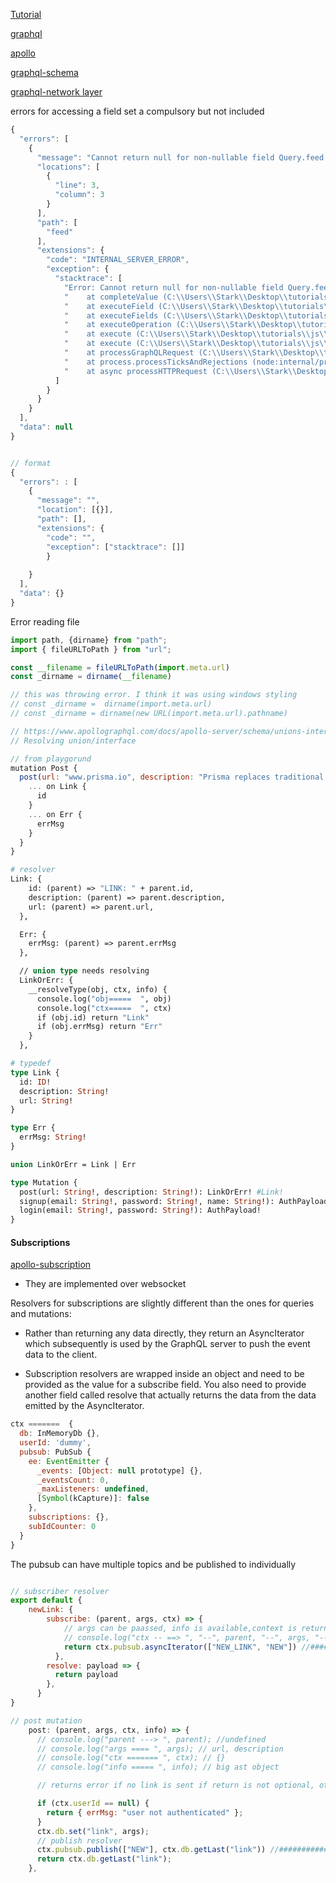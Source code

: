 [Tutorial](https://www.howtographql.com)

[graphql](https://graphql.org/learn/)

[apollo](https://www.apollographql.com/docs/apollo-server/schema/unions-interfaces)


[graphql-schema](https://www.prisma.io/blog/graphql-server-basics-the-schema-ac5e2950214e)

[graphql-network layer](https://www.prisma.io/blog/graphql-server-basics-the-network-layer-51d97d21861)


errors for accessing a field set a compulsory but not included
```js
{
  "errors": [
    {
      "message": "Cannot return null for non-nullable field Query.feed.",
      "locations": [
        {
          "line": 3,
          "column": 3
        }
      ],
      "path": [
        "feed"
      ],
      "extensions": {
        "code": "INTERNAL_SERVER_ERROR",
        "exception": {
          "stacktrace": [
            "Error: Cannot return null for non-nullable field Query.feed.",
            "    at completeValue (C:\\Users\\Stark\\Desktop\\tutorials\\js\\graphql\\v1\\node_modules\\graphql\\execution\\execute.js:605:13)",
            "    at executeField (C:\\Users\\Stark\\Desktop\\tutorials\\js\\graphql\\v1\\node_modules\\graphql\\execution\\execute.js:500:19)",
            "    at executeFields (C:\\Users\\Stark\\Desktop\\tutorials\\js\\graphql\\v1\\node_modules\\graphql\\execution\\execute.js:414:22)",
            "    at executeOperation (C:\\Users\\Stark\\Desktop\\tutorials\\js\\graphql\\v1\\node_modules\\graphql\\execution\\execute.js:344:14)",
            "    at execute (C:\\Users\\Stark\\Desktop\\tutorials\\js\\graphql\\v1\\node_modules\\graphql\\execution\\execute.js:136:20)",
            "    at execute (C:\\Users\\Stark\\Desktop\\tutorials\\js\\graphql\\v1\\node_modules\\apollo-server-core\\dist\\requestPipeline.js:207:48)",
            "    at processGraphQLRequest (C:\\Users\\Stark\\Desktop\\tutorials\\js\\graphql\\v1\\node_modules\\apollo-server-core\\dist\\requestPipeline.js:150:34)",
            "    at process.processTicksAndRejections (node:internal/process/task_queues:95:5)",
            "    at async processHTTPRequest (C:\\Users\\Stark\\Desktop\\tutorials\\js\\graphql\\v1\\node_modules\\apollo-server-core\\dist\\runHttpQuery.js:222:30)"
          ]
        }
      }
    }
  ],
  "data": null
}


// format
{
  "errors": : [
    {
      "message": "", 
      "location": [{}], 
      "path": [], 
      "extensions": { 
        "code": "",
        "exception": ["stacktrace": []]
        }
      
    }
  ],
  "data": {}
}
```

Error reading file

```js
import path, {dirname} from "path";
import { fileURLToPath } from "url";

const __filename = fileURLToPath(import.meta.url)
const _dirname = dirname(__filename)

// this was throwing error. I think it was using windows styling
// const _dirname =  dirname(import.meta.url)
// const _dirname = dirname(new URL(import.meta.url).pathname)

```


```js
// https://www.apollographql.com/docs/apollo-server/schema/unions-interfaces
// Resolving union/interface

// from playgorund
mutation Post {
  post(url: "www.prisma.io", description: "Prisma replaces traditional ORMs") {
    ... on Link {
      id
    }
    ... on Err {
      errMsg
    }
  }
}

```
```graphql
# resolver
Link: {
    id: (parent) => "LINK: " + parent.id,
    description: (parent) => parent.description,
    url: (parent) => parent.url,
  },

  Err: {
    errMsg: (parent) => parent.errMsg
  },

  // union type needs resolving
  LinkOrErr: {
    __resolveType(obj, ctx, info) {
      console.log("obj=====  ", obj)
      console.log("ctx=====  ", ctx)
      if (obj.id) return "Link"
      if (obj.errMsg) return "Err"
    }
  },

```

```graphql
# typedef
type Link {
  id: ID!
  description: String!
  url: String!
}

type Err {
  errMsg: String!
}

union LinkOrErr = Link | Err

type Mutation {
  post(url: String!, description: String!): LinkOrErr! #Link!
  signup(email: String!, password: String!, name: String!): AuthPayload!
  login(email: String!, password: String!): AuthPayload!
}
```


#### Subscriptions
[apollo-subscription](https://www.apollographql.com/docs/apollo-server/v3/data/subscriptions)

- They are implemented over websocket

Resolvers for subscriptions are slightly different than the ones for queries and mutations:

- Rather than returning any data directly, they return an AsyncIterator which subsequently is used by the GraphQL server to push the event data to the client.

- Subscription resolvers are wrapped inside an object and need to be provided as the value for a subscribe field. You also need to provide another field called resolve that actually returns the data from the data emitted by the AsyncIterator.

```js
ctx =======  {
  db: InMemoryDb {},
  userId: 'dummy',
  pubsub: PubSub {
    ee: EventEmitter {
      _events: [Object: null prototype] {},
      _eventsCount: 0,
      _maxListeners: undefined,
      [Symbol(kCapture)]: false
    },
    subscriptions: {},
    subIdCounter: 0
  }
}
```
The pubsub can have multiple topics and be published to individually

```js

// subscriber resolver
export default {
    newLink: {
        subscribe: (parent, args, ctx) => {
            // args can be paassed, info is available,context is returned from useServer for ws
            // console.log("ctx -- ==> ", "--", parent, "--", args, "--", ctx)
            return ctx.pubsub.asyncIterator(["NEW_LINK", "NEW"]) //######################
          },
        resolve: payload => {
          return payload
        },
      }
}

// post mutation
    post: (parent, args, ctx, info) => {
      // console.log("parent ---> ", parent); //undefined
      // console.log("args ==== ", args); // url, description
      // console.log("ctx ======= ", ctx); // {}
      // console.log("info ===== ", info); // big ast object

      // returns error if no link is sent if return is not optional, otherwise returns null

      if (ctx.userId == null) {
        return { errMsg: "user not authenticated" };
      }
      ctx.db.set("link", args);
      // publish resolver
      ctx.pubsub.publish(["NEW"], ctx.db.getLast("link")) //##########################
      return ctx.db.getLast("link");
    },
```
